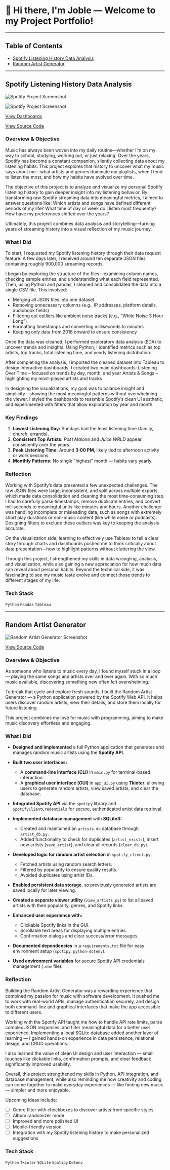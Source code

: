 # 👋 Hi there, I'm Joble — Welcome to my Project Portfolio! 

---

## Table of Contents
- [Spotify Listening History Data Analysis](#spotify-listening-history-data-analysis)
- [Random Artist Generator](#random-artist-generator)

---

## Spotify Listening History Data Analysis


![Spotify Project Screenshot](https://raw.githubusercontent.com/Joble9012/Images/f05a1e72853e1ac452fe05bccedf462cc8873881/Dashboard1.png)

![Spotify Project Screenshot](https://raw.githubusercontent.com/Joble9012/Images/f05a1e72853e1ac452fe05bccedf462cc8873881/Dashboard2.png)

[View Dashboards](https://public.tableau.com/views/Dashboard_17546697496100/ArtistSongDashboard?:language=en-US&publish=yes&:sid=&:redirect=auth&:display_count=n&:origin=viz_share_link)  

[View Source Code](https://github.com/Joble9012/SpotifyListeningHistoryDataAnalysis)  

### Overview & Objective
Music has always been woven into my daily routine—whether I’m on my way to school, studying, working out, or just relaxing. Over the years, Spotify has become a constant companion, silently collecting data about my listening habits. This project explores that history to uncover what my music says about me—what artists and genres dominate my playlists, when I tend to listen the most, and how my habits have evolved over time.

The objective of this project is to analyze and visualize my personal Spotify listening history to gain deeper insight into my listening behavior. By transforming raw Spotify streaming data into meaningful metrics, I aimed to answer questions like:
Which artists and songs have defined different periods of my life?
What time of day or week do I listen most frequently?
How have my preferences shifted over the years?

Ultimately, this project combines data analysis and storytelling—turning years of streaming history into a visual reflection of my music journey.



### What I Did
To start, I requested my Spotify listening history through their data request feature. A few days later, I received around ten separate JSON files containing roughly 900,000 streaming records.

I began by exploring the structure of the files—examining column names, checking sample entries, and understanding what each field represented. Then, using Python and pandas, I cleaned and consolidated the data into a single CSV file. This involved:
- Merging all JSON files into one dataset
- Removing unnecessary columns (e.g., IP addresses, platform details, audiobook fields)
- Filtering out outliers like ambient noise tracks (e.g., “White Noise 3 Hour Long”)
- Formatting timestamps and converting milliseconds to minutes
- Keeping only data from 2018 onward to ensure consistency

Once the data was cleaned, I performed exploratory data analysis (EDA) to uncover trends and insights. Using Python, I identified metrics such as top artists, top tracks, total listening time, and yearly listening distribution.

After completing the analysis, I imported the cleaned dataset into Tableau to design interactive dashboards. I created two main dashboards:
Listening Over Time – focused on trends by day, month, and year
Artists & Songs – highlighting my most-played artists and tracks

In designing the visualizations, my goal was to balance insight and simplicity—showing the most meaningful patterns without overwhelming the viewer. I styled the dashboards to resemble Spotify’s clean UI aesthetic, and experimented with filters that allow exploration by year and month.


### Key Findings
1. **Lowest Listening Day:** Sundays had the least listening time (family, church, errands).  
2. **Consistent Top Artists:** *Post Malone* and *Juice WRLD* appear consistently over the years.  
3. **Peak Listening Time:** Around **3:00 PM**, likely tied to afternoon activity or work sessions.  
4. **Monthly Patterns:** No single “highest” month — habits vary yearly.

### Reflection
Working with Spotify’s data presented a few unexpected challenges. The raw JSON files were large, inconsistent, and split across multiple exports, which made data consolidation and cleaning the most time-consuming step. I had to carefully parse timestamps, remove duplicate entries, and convert milliseconds to meaningful units like minutes and hours.
Another challenge was handling incomplete or misleading data, such as songs with extremely short play durations or non-music content (like white noise or podcasts). Designing filters to exclude these outliers was key to keeping the analysis accurate.

On the visualization side, learning to effectively use Tableau to tell a clear story through charts and dashboards pushed me to think critically about data presentation—how to highlight patterns without cluttering the view.

Through this project, I strengthened my skills in data wrangling, analysis, and visualization, while also gaining a new appreciation for how much data can reveal about personal habits. Beyond the technical side, it was fascinating to see my music taste evolve and connect those trends to different stages of my life.

### Tech Stack
`Python` `Pandas` `Tableau`

---

## Random Artist Generator

![Random Artist Generator Screenshot](https://raw.githubusercontent.com/Joble9012/Images/642298eb37114e0e41da65824c479a177e199ff1/RandomArtistGeneratorImage.png)

[View Source Code](https://github.com/Joble9012/RandomArtistGenerator)  

### Overview & Objective
As someone who listens to music every day, I found myself stuck in a loop — playing the same songs and artists over and over again. With so much music available, discovering something new often felt overwhelming.

To break that cycle and explore fresh sounds, I built the Random Artist Generator — a Python application powered by the Spotify Web API. It helps users discover random artists, view their details, and store them locally for future listening.

This project combines my love for music with programming, aiming to make music discovery effortless and engaging.

### What I Did

- **Designed and implemented** a full Python application that generates and manages random music artists using the **Spotify API**.

- **Built two user interfaces:**
  - A **command-line interface (CLI)** in `main.py` for terminal-based interaction.  
  - A **graphical user interface (GUI)** in `app_ui.py` using **Tkinter**, allowing users to generate random artists, view saved artists, and clear the database.

- **Integrated Spotify API** via the `spotipy` library and `SpotifyClientCredentials` for secure, authenticated artist data retrieval.

- **Implemented database management** with **SQLite3:**
  - Created and maintained an `artists.db` database through `artist_db.py`.  
  - Added functionality to check for duplicates (`artist_exists`), insert new artists (`save_artist`), and clear all records (`clear_db.py`).

- **Developed logic for random artist selection** in `spotify_client.py`:  
  - Fetched artists using random search letters.  
  - Filtered by popularity to ensure quality results.  
  - Avoided duplicates using artist IDs.

- **Enabled persistent data storage**, so previously generated artists are saved locally for later viewing.

- **Created a separate viewer utility** (`view_artists.py`) to list all saved artists with their popularity, genres, and Spotify links.

- **Enhanced user experience with:**
  - Clickable Spotify links in the GUI.  
  - Scrollable text areas for displaying multiple entries.  
  - Confirmation dialogs and clear success/error messages.

- **Documented dependencies** in a `requirements.txt` file for easy environment setup (`spotipy`, `python-dotenv`).

- **Used environment variables** for secure Spotify API credentials management (`.env` file).


### Reflection
Building the Random Artist Generator was a rewarding experience that combined my passion for music with software development. It pushed me to work with real-world APIs, manage authentication securely, and design both command-line and graphical interfaces that make the app accessible to different users.

Working with the Spotify API taught me how to handle API rate limits, parse complex JSON responses, and filter meaningful data for a better user experience. Implementing a local SQLite database added another layer of learning — I gained hands-on experience in data persistence, relational design, and CRUD operations.

I also learned the value of clean UI design and user interaction — small touches like clickable links, confirmation prompts, and clear feedback significantly improved usability.

Overall, this project strengthened my skills in Python, API integration, and database management, while also reminding me how creativity and coding can come together to make everyday experiences — like finding new music — simpler and more enjoyable.

Upcoming ideas include:  
- [ ] Genre filter with checkboxes to discover artists from specific styles  
- [ ] Album randomizer mode  
- [ ] Improved and more polished UI  
- [ ] Mobile-friendly version  
- [ ] Integration with my Spotify listening history to make personalized suggestions

### Tech Stack
`Python` `Tkinter` `SQLite` `Spotipy` `Dotenv`
